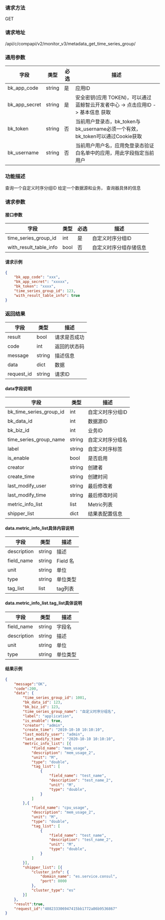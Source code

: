 
### 请求方法

GET


### 请求地址

/api/c/compapi/v2/monitor_v3/metadata_get_time_series_group/


### 通用参数

| 字段 | 类型 | 必选 |  描述 |
|-----------|------------|--------|------------|
| bk_app_code  |  string    | 是 | 应用ID     |
| bk_app_secret|  string    | 是 | 安全密钥(应用 TOKEN)，可以通过 蓝鲸智云开发者中心 -> 点击应用ID -> 基本信息 获取 |
| bk_token     |  string    | 否 | 当前用户登录态，bk_token与bk_username必须一个有效，bk_token可以通过Cookie获取 |
| bk_username  |  string    | 否 | 当前用户用户名，应用免登录态验证白名单中的应用，用此字段指定当前用户 |


### 功能描述

查询一个自定义时序分组ID
给定一个数据源和业务， 查询器具体的信息

### 请求参数



#### 接口参数

| 字段           | 类型   | 必选 | 描述        |
| -------------- | ------ | ---- | ----------- |
| time_series_group_id  | int | 是   | 自定义时序分组ID |
| with_result_table_info | bool | 否 | 自定义时序分组存储信息 | 


#### 请求示例

```json
{
    "bk_app_code": "xxx",
  	"bk_app_secret": "xxxxx",
  	"bk_token": "xxxx",
	"time_series_group_id": 123,
	"with_result_table_info": true
}
```

### 返回结果

| 字段       | 类型   | 描述         |
| ---------- | ------ | ------------ |
| result     | bool   | 请求是否成功 |
| code       | int    | 返回的状态码 |
| message    | string | 描述信息     |
| data       | dict   | 数据         |
| request_id | string | 请求ID       |

#### data字段说明

| 字段                | 类型   | 描述     |
| ------------------- | ------ | -------- |
| bk_time_series_group_id | int | 自定义时序分组ID  |
| bk_data_id | int | 数据源ID |
| bk_biz_id | int | 业务ID |
| time_series_group_name | string | 自定义时序分组名 |
| label | string | 自定义时序标签 |
| is_enable | bool | 是否启用 |
| creator | string | 创建者 |
| create_time | string | 创建时间 |
| last_modify_user | string | 最后修改者 |
| last_modify_time | string | 最后修改时间 |
| metric_info_list | list | Metric列表 |
| shipper_list | dict | 结果表配置信息 |

#### data.metric_info_list具体内容说明

| 字段                | 类型   | 描述     |
| ------------------- | ------ | -------- |
| description | string | 描述 |
| field_name | string | Field 名 |
| unit | string | 单位 |
| type | string | 单位类型 |
| tag_list | list | tag列表 |

#### data.metric_info_list.tag_list具体说明

| 字段        | 类型   | 描述     |
| ----------- | ------ | -------- |
| field_name  | string | 字段名   |
| description | string | 描述     |
| unit        | string | 单位     |
| type        | string | 单位类型 |

#### 结果示例

```json
{
    "message":"OK",
    "code":200,
    "data": {
    	"time_series_group_id": 1001,
    	"bk_data_id": 123,
    	"bk_biz_id": 123,
    	"time_series_group_name": "自定义时序分组名",
    	"label": "application",
    	"is_enable": true,
    	"creator": "admin",
    	"create_time": "2019-10-10 10:10:10",
    	"last_modify_user": "admin",
    	"last_modify_time": "2020-10-10 10:10:10",
    	"metric_info_list": [{
            "field_name": "mem_usage",
            "description": "mem_usage_2",
            "unit": "M",
            "type": "double",
            "tag_list": [
                {
                    "field_name": "test_name",
                    "description": "test_name_2",
                    "unit": "M",
                    "type": "double",
                }
            ]
        },{
            "field_name": "cpu_usage",
            "description": "mem_usage_2",
            "unit": "M",
            "type": "double",
            "tag_list": [
                {
                    "field_name": "test_name",
                    "description": "test_name_2",
                    "unit": "M",
                    "type": "double",
                }
            ]
        }],
        "shipper_list": [{
            "cluster_info": {
                "domain_name": "es.service.consul",
                "port": 8000
            },
            "cluster_type": "es"
        }]
    },
    "result":true,
    "request_id":"408233306947415bb1772a86b9536867"
}
```